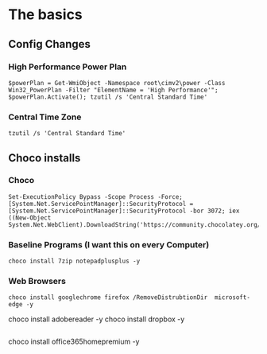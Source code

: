 # The basics

## Config Changes

### High Performance Power Plan

```
$powerPlan = Get-WmiObject -Namespace root\cimv2\power -Class Win32_PowerPlan -Filter "ElementName = 'High Performance'"; $powerPlan.Activate(); tzutil /s 'Central Standard Time'
```
### Central Time Zone

```
tzutil /s 'Central Standard Time'
```

## Choco installs

### Choco
```
Set-ExecutionPolicy Bypass -Scope Process -Force; [System.Net.ServicePointManager]::SecurityProtocol = [System.Net.ServicePointManager]::SecurityProtocol -bor 3072; iex ((New-Object System.Net.WebClient).DownloadString('https://community.chocolatey.org/install.ps1'))
```
### Baseline Programs (I want this on every Computer)

```
choco install 7zip notepadplusplus -y
```

### Web Browsers

```
choco install googlechrome firefox /RemoveDistrubtionDir  microsoft-edge -y

```
choco install adobereader -y
choco install dropbox -y
```

```
choco install office365homepremium -y
```

